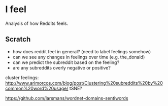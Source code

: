 # I feel

Analysis of how Reddits feels.


## Scratch

- how does reddit feel in general? (need to label feelings somehow)
- can we see any changes in feelings over time (e.g. the_donald)
- can we predict the subreddit based on the feeling?
- are any subreddits overly negative or positive?

cluster feelings: http://www.arimorcos.com/blog/post/Clustering%20subreddits%20by%20common%20word%20usage/ tSNE?

https://github.com/larsmans/wordnet-domains-sentiwords
